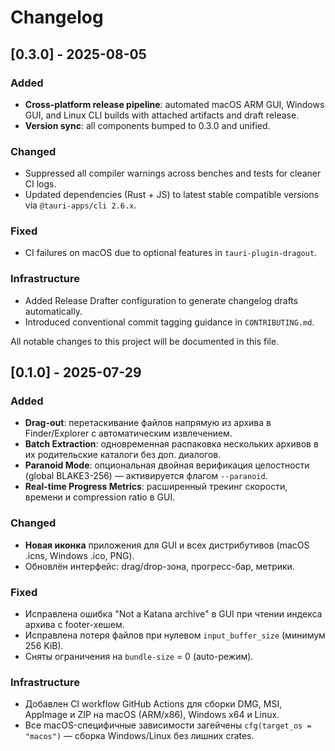 # Changelog

## [0.3.0] - 2025-08-05
### Added
- **Cross-platform release pipeline**: automated macOS ARM GUI, Windows GUI, and Linux CLI builds with attached artifacts and draft release.
- **Version sync**: all components bumped to 0.3.0 and unified.

### Changed
- Suppressed all compiler warnings across benches and tests for cleaner CI logs.
- Updated dependencies (Rust + JS) to latest stable compatible versions via `@tauri-apps/cli 2.6.x`.

### Fixed
- CI failures on macOS due to optional features in `tauri-plugin-dragout`.

### Infrastructure
- Added Release Drafter configuration to generate changelog drafts automatically.
- Introduced conventional commit tagging guidance in `CONTRIBUTING.md`.



All notable changes to this project will be documented in this file.

## [0.1.0] - 2025-07-29

### Added
- **Drag-out**: перетаскивание файлов напрямую из архива в Finder/Explorer с автоматическим извлечением.
- **Batch Extraction**: одновременная распаковка нескольких архивов в их родительские каталоги без доп. диалогов.
- **Paranoid Mode**: опциональная двойная верификация целостности (global BLAKE3-256) — активируется флагом `--paranoid`.
- **Real-time Progress Metrics**: расширенный трекинг скорости, времени и compression ratio в GUI.

### Changed
- **Новая иконка** приложения для GUI и всех дистрибутивов (macOS .icns, Windows .ico, PNG).
- Обновлён интерфейс: drag/drop-зона, прогресс-бар, метрики.

### Fixed
- Исправлена ошибка "Not a Katana archive" в GUI при чтении индекса архива с footer-хешем.
- Исправлена потеря файлов при нулевом `input_buffer_size` (минимум 256 KiB).
- Сняты ограничения на `bundle-size` = 0 (auto-режим).

### Infrastructure
- Добавлен CI workflow GitHub Actions для сборки DMG, MSI, AppImage и ZIP на macOS (ARM/x86), Windows x64 и Linux.
- Все macOS-специфичные зависимости загейчены `cfg(target_os = "macos")` — сборка Windows/Linux без лишних crates.
